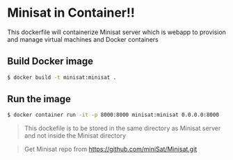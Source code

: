 # Minisat in Container!!

This dockerfile will containerize Minisat server which is webapp to provision and manage virtual machines and Docker containers

## Build Docker image

```sh
$ docker build -t minisat:minisat . 
```

## Run the image

```sh
$ docker container run -it -p 8000:8000 minisat:minisat 0.0.0.0:8000 
```
> This dockefile is to be stored in the same directory as Minisat server and not inside the Minisat directory

> Get Minisat repo from https://github.com/miniSat/Minisat.git
